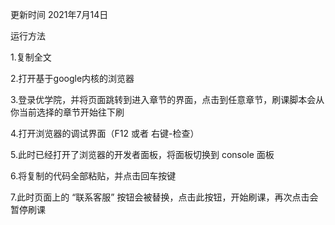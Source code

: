 更新时间 2021年7月14日

运行方法

1.复制全文

2.打开基于google内核的浏览器

3.登录优学院，并将页面跳转到进入章节的界面，点击到任意章节，刷课脚本会从你当前选择的章节开始往下刷

4.打开浏览器的调试界面（F12 或者 右键-检查）

5.此时已经打开了浏览器的开发者面板，将面板切换到 console 面板

6.将复制的代码全部粘贴，并点击回车按键

7.此时页面上的 “联系客服” 按钮会被替换，点击此按钮，开始刷课，再次点击会暂停刷课
